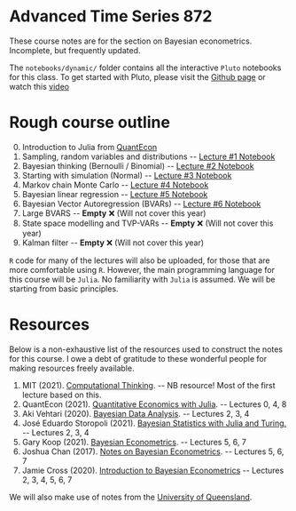 # Advanced Time Series 872 

These course notes are for the section on Bayesian econometrics. Incomplete, but frequently updated. 

The `notebooks/dynamic/` folder contains all the interactive `Pluto` notebooks for this class. To get started with Pluto, please visit the [Github page](https://github.com/fonsp/Pluto.jl) or watch this [video](https://www.youtube.com/watch?v=OOjKEgbt8AI)  

# Rough course outline

0. Introduction to Julia from [QuantEcon](https://julia.quantecon.org/getting_started_julia/index.html)
1. Sampling, random variables and distributions -- [Lecture #1 Notebook](https://dawievlill.github.io/pluto-static-export/lecture1-sampling.html)
2. Bayesian thinking (Bernoulli / Binomial) -- [Lecture #2 Notebook](https://dawievlill.github.io/pluto-static-export/lecture2-bayes.html)
3. Starting with simulation (Normal) -- [Lecture #3 Notebook](https://dawievlill.github.io/pluto-static-export/lecture3-normal.html)
4. Markov chain Monte Carlo -- [Lecture #4 Notebook](https://dawievlill.github.io/pluto-static-export/lecture4-mcmc.html)
5. Bayesian linear regression -- [Lecture #5 Notebook](https://dawievlill.github.io/pluto-static-export/lecture5-regression.html)
6. Bayesian Vector Autoregression (BVARs) -- [Lecture #6 Notebook](https://dawievlill.github.io/pluto-static-export/lecture6-bvar.html)
7. Large BVARS -- **Empty** ❌ (Will not cover this year) 
8. State space modelling and TVP-VARs -- **Empty** ❌ (Will not cover this year)
9. Kalman filter -- **Empty** ❌ (Will not cover this year)

`R` code for many of the lectures will also be uploaded, for those that are more comfortable using `R`. However, the main programming language for this course will be `Julia`. No familiarity with `Julia` is assumed. We will be starting from basic principles. 

# Resources

Below is a non-exhaustive list of the resources used to construct the notes for this course. I owe a debt of gratitude to these wonderful people for making resources freely available. 

1. MIT (2021). [Computational Thinking](https://computationalthinking.mit.edu). -- NB resource! Most of the first lecture based on this. 
2. QuantEcon (2021). [Quantitative Economics with Julia](https://julia.quantecon.org/). -- Lectures 0, 4, 8
3. Aki Vehtari (2020). [Bayesian Data Analysis](https://avehtari.github.io/BDA_course_Aalto/index.html). -- Lectures 2, 3, 4
4. José Eduardo Storopoli (2021). [Bayesian Statistics with Julia and Turing.](https://storopoli.io/Bayesian-Julia/) -- Lectures 2, 3, 4
5. Gary Koop (2021). [Bayesian Econometrics](https://sites.google.com/site/garykoop/teaching/sgpe-bayesian-econometrics). -- Lectures 5, 6, 7
6. Joshua Chan (2017). [Notes on Bayesian Econometrics](https://joshuachan.org/notes_BayesMacro.html). -- Lectures 5, 6, 7
7. Jamie Cross (2020). [Introduction to Bayesian Econometrics](https://github.com/Jamie-L-Cross/Bayes) -- Lectures 2, 3, 4, 5, 6, 7

We will also make use of notes from the [University of Queensland](https://courses.smp.uq.edu.au/MATH2504/).
